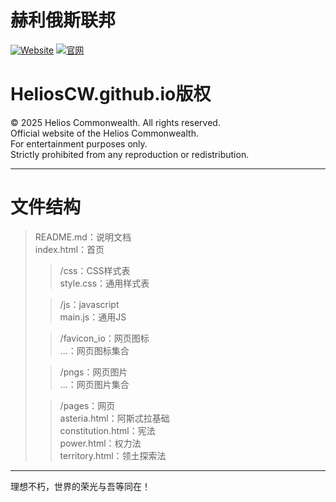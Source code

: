 # 赫利俄斯联邦
[![Website](https://img.shields.io/badge/Website-Helios%20Commonweald-blue)](https://helioscw.github.io)
[![官网](https://img.shields.io/badge/%E5%AE%98%E7%BD%91-%E8%B5%AB%E5%88%A9%E4%BF%84%E6%96%AF%E8%81%94%E9%82%A6-blue)](https://helioscw.github.io)

# HeliosCW.github.io版权
© 2025 Helios Commonwealth. All rights reserved. <br>
Official website of the Helios Commonwealth. <br>
For entertainment purposes only. <br>
Strictly prohibited from any reproduction or redistribution. <br>

----
# 文件结构
>README.md：说明文档<br>
>index.html：首页<br>
>>/css：CSS样式表<br>
>>style.css：通用样式表<br>
>
>>/js：javascript<br>
>>main.js：通用JS<br>
>
>>/favicon_io：网页图标<br>
>>...：网页图标集合<br>
>
>>/pngs：网页图片<br>
>>...：网页图片集合<br>
>
>>/pages：网页<br>
>>asteria.html：阿斯忒拉基础<br>
>>constitution.html：宪法<br>
>>power.html：权力法<br>
>>territory.html：领土探索法<br>

----
理想不朽，世界的荣光与吾等同在！
